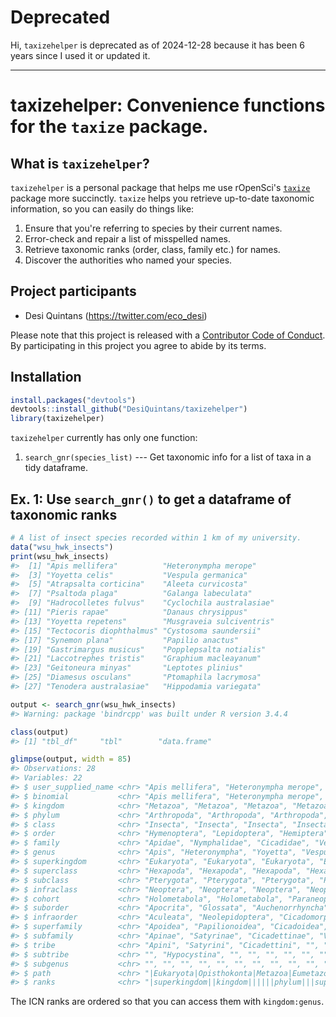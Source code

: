 # Deprecated

Hi, `taxizehelper` is deprecated as of 2024-12-28 because it has been 6 years since I used it or updated it.


-------------------------------------

<!-- README.md is generated from README.Rmd. Please edit that file -->
taxizehelper: Convenience functions for the `taxize` package.
=============================================================

What is `taxizehelper`?
-----------------------

`taxizehelper` is a personal package that helps me use rOpenSci's [`taxize`](https://ropensci.org/tutorials/taxize_tutorial/) package more succinctly. `taxize` helps you retrieve up-to-date taxonomic information, so you can easily do things like:

1.  Ensure that you're referring to species by their current names.
2.  Error-check and repair a list of misspelled names.
3.  Retrieve taxonomic ranks (order, class, family etc.) for names.
4.  Discover the authorities who named your species.

Project participants
--------------------

-   Desi Quintans (<https://twitter.com/eco_desi>)

Please note that this project is released with a [Contributor Code of Conduct](CONDUCT.md). By participating in this project you agree to abide by its terms.

Installation
------------

``` r
install.packages("devtools")
devtools::install_github("DesiQuintans/taxizehelper")
library(taxizehelper)
```

`taxizehelper` currently has only one function:

1.  `search_gnr(species_list)` --- Get taxonomic info for a list of taxa in a tidy dataframe.

Ex. 1: Use `search_gnr()` to get a dataframe of taxonomic ranks
---------------------------------------------------------------

``` r
# A list of insect species recorded within 1 km of my university.
data("wsu_hwk_insects")
print(wsu_hwk_insects)
#>  [1] "Apis mellifera"          "Heteronympha merope"    
#>  [3] "Yoyetta celis"           "Vespula germanica"      
#>  [5] "Atrapsalta corticina"    "Aleeta curvicosta"      
#>  [7] "Psaltoda plaga"          "Galanga labeculata"     
#>  [9] "Hadrocolletes fulvus"    "Cyclochila australasiae"
#> [11] "Pieris rapae"            "Danaus chrysippus"      
#> [13] "Yoyetta repetens"        "Musgraveia sulciventris"
#> [15] "Tectocoris diophthalmus" "Cystosoma saundersii"   
#> [17] "Synemon plana"           "Papilio anactus"        
#> [19] "Gastrimargus musicus"    "Popplepsalta notialis"  
#> [21] "Laccotrephes tristis"    "Graphium macleayanum"   
#> [23] "Geitoneura minyas"       "Leptotes plinius"       
#> [25] "Diamesus osculans"       "Ptomaphila lacrymosa"   
#> [27] "Tenodera australasiae"   "Hippodamia variegata"

output <- search_gnr(wsu_hwk_insects) 
#> Warning: package 'bindrcpp' was built under R version 3.4.4

class(output) 
#> [1] "tbl_df"     "tbl"        "data.frame"

glimpse(output, width = 85)
#> Observations: 28
#> Variables: 22
#> $ user_supplied_name <chr> "Apis mellifera", "Heteronympha merope", "Yoyetta cel...
#> $ binomial           <chr> "Apis mellifera", "Heteronympha merope", "Yoyetta cel...
#> $ kingdom            <chr> "Metazoa", "Metazoa", "Metazoa", "Metazoa", "Metazoa"...
#> $ phylum             <chr> "Arthropoda", "Arthropoda", "Arthropoda", "Arthropoda...
#> $ class              <chr> "Insecta", "Insecta", "Insecta", "Insecta", "Insecta"...
#> $ order              <chr> "Hymenoptera", "Lepidoptera", "Hemiptera", "Hymenopte...
#> $ family             <chr> "Apidae", "Nymphalidae", "Cicadidae", "Vespidae", "Ci...
#> $ genus              <chr> "Apis", "Heteronympha", "Yoyetta", "Vespula", "Atraps...
#> $ superkingdom       <chr> "Eukaryota", "Eukaryota", "Eukaryota", "Eukaryota", "...
#> $ superclass         <chr> "Hexapoda", "Hexapoda", "Hexapoda", "Hexapoda", "Hexa...
#> $ subclass           <chr> "Pterygota", "Pterygota", "Pterygota", "Pterygota", "...
#> $ infraclass         <chr> "Neoptera", "Neoptera", "Neoptera", "Neoptera", "Neop...
#> $ cohort             <chr> "Holometabola", "Holometabola", "Paraneoptera", "Holo...
#> $ suborder           <chr> "Apocrita", "Glossata", "Auchenorrhyncha", "Apocrita"...
#> $ infraorder         <chr> "Aculeata", "Neolepidoptera", "Cicadomorpha", "Aculea...
#> $ superfamily        <chr> "Apoidea", "Papilionoidea", "Cicadoidea", "Vespoidea"...
#> $ subfamily          <chr> "Apinae", "Satyrinae", "Cicadettinae", "Vespinae", "C...
#> $ tribe              <chr> "Apini", "Satyrini", "Cicadettini", "", "Cicadettini"...
#> $ subtribe           <chr> "", "Hypocystina", "", "", "", "", "", "", "", "", ""...
#> $ subgenus           <chr> "", "", "", "", "", "", "", "", "", "", "", "Anosia",...
#> $ path               <chr> "|Eukaryota|Opisthokonta|Metazoa|Eumetazoa|Bilateria|...
#> $ ranks              <chr> "|superkingdom||kingdom||||||phylum|||superclass|clas...
```

The ICN ranks are ordered so that you can access them with `kingdom:genus`.
